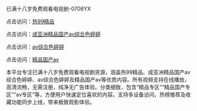 已满十八岁免费观看电视剧-0708YX

点击访问：<a href="https://heiliaoga6s9v.pages.dev">热99精品</a>

点击访问：<a href="https://heiliaoow5kzm.pages.dev">成亚洲精品国产av综合色婷婷</a>

点击访问：<a href="https://heiliao2dmwwy.pages.dev">av综合色婷婷</a>

点击访问：<a href="https://heiliaoll4qsx.pages.dev">精品国产av</a>

本平台专注已满十八岁免费观看电视剧资源，涵盖热99精品、成亚洲精品国产av综合色婷婷、av综合色婷婷及精品国产av等优质内容。所有视频支持在线播放，高清流畅，无需注册，纯净无广告体验。分类细致，包含“精品专区”“精品国产专区”“av专区”等，方便用户快速定位喜欢的内容。支持多设备访问，热榜推荐及收藏功能同步上线，带来极致观影体验。

<span style="display:none;">[Canonical link](https://github.com/bon20250708/so75 ）</span>
